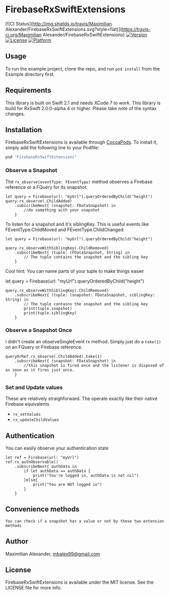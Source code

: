 # FirebaseRxSwiftExtensions

[![CI Status](http://img.shields.io/travis/Maximilian Alexander/FirebaseRxSwiftExtensions.svg?style=flat)](https://travis-ci.org/Maximilian Alexander/FirebaseRxSwiftExtensions)
[![Version](https://img.shields.io/cocoapods/v/FirebaseRxSwiftExtensions.svg?style=flat)](http://cocoapods.org/pods/FirebaseRxSwiftExtensions)
[![License](https://img.shields.io/cocoapods/l/FirebaseRxSwiftExtensions.svg?style=flat)](http://cocoapods.org/pods/FirebaseRxSwiftExtensions)
[![Platform](https://img.shields.io/cocoapods/p/FirebaseRxSwiftExtensions.svg?style=flat)](http://cocoapods.org/pods/FirebaseRxSwiftExtensions)

## Usage

To run the example project, clone the repo, and run `pod install` from the Example directory first.

## Requirements

This library is built on Swift 2.1 and needs XCode 7 to work. 
This library is build for RxSwift 2.0.0-alpha 4 or higher. Please take note of the syntax changes. 

## Installation

FirebaseRxSwiftExtensions is available through [CocoaPods](http://cocoapods.org). To install
it, simply add the following line to your Podfile:

```ruby
pod "FirebaseRxSwiftExtensions"
```

### Observe a Snapshot

The `rx_observe(eventType: FEventType)` method observes a Firebase reference or a FQuery for its snapshot.

    let query = Firebase(url: "myUrl").queryOrderedByChild("height")
    query.rx_observe(.ChildAdded)
        .subscribeNext{ (snapshot: FDataSnapshot) in 
            //do something with your snapshot
        }

To listen for a snapshot and it's siblingKey. This is useful events like FEventType.ChildMoved and FEventType.ChildChanged

    let query = Firebase(url: "myUrl").queryOrderedByChild("height")

    query.rx_observeWithSiblingKey(.ChildRemoved)
        .subscribeNext{ (tuple: (FDataSnapshot, String) in 
            // The tuple contains the snapshot and the sibling key 
        }

Cool hint: You can name parts of your tuple to make things easier

let query = Firebase(url: "myUrl").queryOrderedByChild("height")

    query.rx_observeWithSiblingKey(.ChildRemoved)
        .subscribeNext{ (tuple: (snapshot: FDataSnapshot, siblingKey: String) in 
            // The tuple contains the snapshot and the sibling key 
            print(tuple.snapshot)
            print(tuple.siblingKey)
        }


### Observe a Snapshot Once 

I didn't create an observeSingleEvent rx method. Simply just do a `take(1)` on an FQuery or Firebase reference.

    queryOrRef.rx_observe(.ChildAdded).take(1)
        .subscribeNext{ (snapshot: FDataSnapshot) in
            //this snapshot is fired once and the listener is disposed of as soon as it fires just once.
        }

### Set and Update values

These are relatively straighforward. The operate exactly like their native Firebase equivalents

- `rx_setValues`
- `rx_updateChildValues` 

## Authentication 

You can easily observe your authentication state

    let ref = Firebase(url: "myUrl")
    ref.rx_authObservable()
        .subscribeNext{ authData in 
            if let authData == authData {
                print("You're logged in, authData is not nil")
            }else{ 
                print("You are NOT logged in")
            }
        }

    
## Convenience methods

    You can check if a snapshot has a value or not by these two extension methods


    


## Author

Maximilian Alexander, mbalex99@gmail.com

## License

FirebaseRxSwiftExtensions is available under the MIT license. See the LICENSE file for more info.

